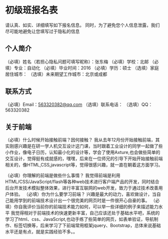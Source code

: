 # 初级班报名表

请认真、如实、详细填写如下报名信息。
同时，为了避免您个人信息泄露，我们尽可能地避免让您填写过于隐私的信息

## 个人简介

（必填）姓名（若担心隐私问题可填写昵称）：张东梅
（必填）学校：北邮
（必填）专业：自动化
（必填）毕业时间：2016
（必填）学历：硕士
（选填）家庭居住城市：
（选填）未来期望工作城市：北京或成都

## 联系方式

（必填）Email：563320382@qq.com
（选填）联系电话：
（选填）QQ：563320382


## 关于前端

（必填）什么时候开始接触前端？因何接触？
    我从去年12月份开始接触前端，其实刚感兴趣是在研一学人机交互设计这门课，当时跟着工业设计的同学一起做了些小作业，像电子日历，认知最小化的设计等，学会了使用Axture,也会做些简单的交互设计，觉得挺有成就感的，嘿嘿，后来在一位师兄的引导下开始开始接触前端相关的，像HTML,CSS,javascript等，觉得很感兴趣，就一直在朝着这方面学习。

（必填）你理解的前端是做些什么事情？
    我觉得前端是利用HTML/CSS/JavaScript/flash等各种web技术进行客户端产品的开发，同时结合后台开发技术模拟整体效果，进行丰富互联网的web开发，致力于通过技术改善用户体验。
（必填）你为什么要学习前端？
    兴趣是最大的动力，喜欢做设计，当自己能用学到的前端技术设计出一个很完美的网页时是一件很开心自豪的事。
（必填）你自我评价当前你的前端技术能力如何，可以举一些详细的例子来描述能力水平
    我觉得相对于前端技术的快速更新丰富，自己应该还处于基础水平吧，系统的学习了html、css、JavaScript,也动手练了些简单的网页，如表单验证，导航制作、标签切换等，后来学习了下前端常用框架jquery、Bootstrap，总体来说基础水平还是有点，就是实践经验不多。。
